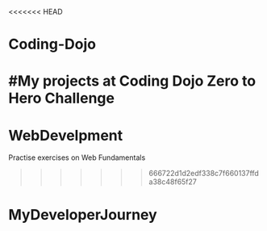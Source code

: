 <<<<<<< HEAD
# Coding-Dojo

#My projects at Coding Dojo
Zero to Hero Challenge
=======
# WebDevelpment
Practise exercises on Web Fundamentals
>>>>>>> 666722d1d2edf338c7f660137ffda38c48f65f27
# MyDeveloperJourney
